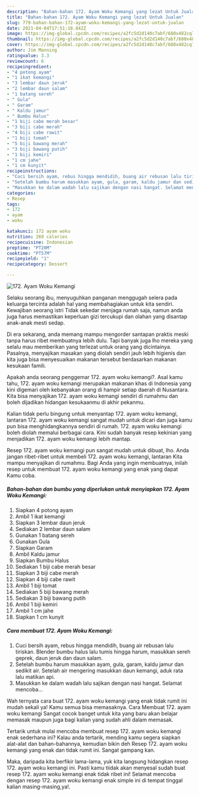 ```yaml
---
description: "Bahan-bahan 172. Ayam Woku Kemangi yang lezat Untuk Jualan"
title: "Bahan-bahan 172. Ayam Woku Kemangi yang lezat Untuk Jualan"
slug: 779-bahan-bahan-172-ayam-woku-kemangi-yang-lezat-untuk-jualan
date: 2021-04-04T17:51:18.842Z
image: https://img-global.cpcdn.com/recipes/a2fc5d2d140c7abf/680x482cq70/172-ayam-woku-kemangi-foto-resep-utama.jpg
thumbnail: https://img-global.cpcdn.com/recipes/a2fc5d2d140c7abf/680x482cq70/172-ayam-woku-kemangi-foto-resep-utama.jpg
cover: https://img-global.cpcdn.com/recipes/a2fc5d2d140c7abf/680x482cq70/172-ayam-woku-kemangi-foto-resep-utama.jpg
author: Jim Manning
ratingvalue: 3.3
reviewcount: 6
recipeingredient:
- "4 potong ayam"
- "1 ikat kemangi"
- "3 lembar daun jeruk"
- "2 lembar daun salam"
- "1 batang sereh"
- " Gula"
- " Garam"
- " Kaldu jamur"
- " Bumbu Halus"
- "1 biji cabe merah besar"
- "3 biji cabe merah"
- "4 biji cabe rawit"
- "1 biji tomat"
- "5 biji bawang merah"
- "3 biji bawang putih"
- "1 biji kemiri"
- "1 cm jahe"
- "1 cm kunyit"
recipeinstructions:
- "Cuci bersih ayam, rebus hingga mendidih, buang air rebusan lalu tiriskan. Blender bumbu halus lalu tumis hingga harum, masukkan sereh geprek, daun jeruk dan daun salam."
- "Setelah bumbu harum masukkan ayam, gula, garam, kaldu jamur dan sedikit air. Setelah air mengering masukkan daun kemangi, aduk rata lalu matikan api."
- "Masukkan ke dalam wadah lalu sajikan dengan nasi hangat. Selamat mencoba..."
categories:
- Resep
tags:
- 172
- ayam
- woku

katakunci: 172 ayam woku 
nutrition: 269 calories
recipecuisine: Indonesian
preptime: "PT20M"
cooktime: "PT57M"
recipeyield: "1"
recipecategory: Dessert

---
```



![172. Ayam Woku Kemangi](https://img-global.cpcdn.com/recipes/a2fc5d2d140c7abf/680x482cq70/172-ayam-woku-kemangi-foto-resep-utama.jpg)

Selaku seorang ibu, menyuguhkan panganan menggugah selera pada keluarga tercinta adalah hal yang membahagiakan untuk kita sendiri. Kewajiban seorang istri Tidak sekedar menjaga rumah saja, namun anda juga harus memastikan keperluan gizi tercukupi dan olahan yang disantap anak-anak mesti sedap.

Di era  sekarang, anda memang mampu mengorder santapan praktis meski tanpa harus ribet membuatnya lebih dulu. Tapi banyak juga lho mereka yang selalu mau memberikan yang terlezat untuk orang yang dicintainya. Pasalnya, menyajikan masakan yang diolah sendiri jauh lebih higienis dan kita juga bisa menyesuaikan makanan tersebut berdasarkan makanan kesukaan famili. 



Apakah anda seorang penggemar 172. ayam woku kemangi?. Asal kamu tahu, 172. ayam woku kemangi merupakan makanan khas di Indonesia yang kini digemari oleh kebanyakan orang di hampir setiap daerah di Nusantara. Kita bisa menyajikan 172. ayam woku kemangi sendiri di rumahmu dan boleh dijadikan hidangan kesukaanmu di akhir pekanmu.

Kalian tidak perlu bingung untuk menyantap 172. ayam woku kemangi, lantaran 172. ayam woku kemangi sangat mudah untuk dicari dan juga kamu pun bisa menghidangkannya sendiri di rumah. 172. ayam woku kemangi boleh diolah memalui berbagai cara. Kini sudah banyak resep kekinian yang menjadikan 172. ayam woku kemangi lebih mantap.

Resep 172. ayam woku kemangi pun sangat mudah untuk dibuat, lho. Anda jangan ribet-ribet untuk membeli 172. ayam woku kemangi, lantaran Kita mampu menyajikan di rumahmu. Bagi Anda yang ingin membuatnya, inilah resep untuk membuat 172. ayam woku kemangi yang enak yang dapat Kamu coba.

<!--inarticleads1-->

##### Bahan-bahan dan bumbu yang diperlukan untuk menyiapkan 172. Ayam Woku Kemangi:

1. Siapkan 4 potong ayam
1. Ambil 1 ikat kemangi
1. Siapkan 3 lembar daun jeruk
1. Sediakan 2 lembar daun salam
1. Gunakan 1 batang sereh
1. Gunakan  Gula
1. Siapkan  Garam
1. Ambil  Kaldu jamur
1. Siapkan  Bumbu Halus
1. Sediakan 1 biji cabe merah besar
1. Siapkan 3 biji cabe merah
1. Siapkan 4 biji cabe rawit
1. Ambil 1 biji tomat
1. Sediakan 5 biji bawang merah
1. Sediakan 3 biji bawang putih
1. Ambil 1 biji kemiri
1. Ambil 1 cm jahe
1. Siapkan 1 cm kunyit




<!--inarticleads2-->

##### Cara membuat 172. Ayam Woku Kemangi:

1. Cuci bersih ayam, rebus hingga mendidih, buang air rebusan lalu tiriskan. Blender bumbu halus lalu tumis hingga harum, masukkan sereh geprek, daun jeruk dan daun salam.
1. Setelah bumbu harum masukkan ayam, gula, garam, kaldu jamur dan sedikit air. Setelah air mengering masukkan daun kemangi, aduk rata lalu matikan api.
1. Masukkan ke dalam wadah lalu sajikan dengan nasi hangat. Selamat mencoba...




Wah ternyata cara buat 172. ayam woku kemangi yang enak tidak rumit ini mudah sekali ya! Kamu semua bisa memasaknya. Cara Membuat 172. ayam woku kemangi Sangat cocok banget untuk kita yang baru akan belajar memasak maupun juga bagi kalian yang sudah ahli dalam memasak.

Tertarik untuk mulai mencoba membuat resep 172. ayam woku kemangi enak sederhana ini? Kalau anda tertarik, mending kamu segera siapkan alat-alat dan bahan-bahannya, kemudian bikin deh Resep 172. ayam woku kemangi yang enak dan tidak rumit ini. Sangat gampang kan. 

Maka, daripada kita berfikir lama-lama, yuk kita langsung hidangkan resep 172. ayam woku kemangi ini. Pasti kamu tiidak akan menyesal sudah buat resep 172. ayam woku kemangi enak tidak ribet ini! Selamat mencoba dengan resep 172. ayam woku kemangi enak simple ini di tempat tinggal kalian masing-masing,ya!.

